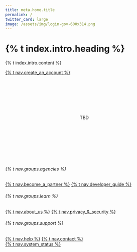 ```yaml
---
title: meta.home.title
permalink: /
twitter_card: large
image: /assets/img/login-gov-600x314.png
---
```


<div id="intro-header" class="bg-navy">
  <div class="container cntnr-wide px2 py3 sm-py4 clearfix">
    <div class="sm-col sm-col-7">
      <h1 class="mt0 mb2 white">{% t index.intro.heading %}</h1>
      <p class="m0 white fs-20p">{% t index.intro.content %}</p>
      <a href="#" class="usa-button create-account-btn-link">{% t nav.create_an_account %}</a>
    </div>
  </div>
</div>

<div class="bg-white" style="padding:9em 0; text-align:center">
  TBD
</div>

<div class="bg-lightest-blue pre-footer-nav">
  <nav>
    <div class="grid">
      <section>
        <h6>{% t nav.groups.agencies %}</h6>
        <a class="h6" href="https://partners.login.gov">{% t nav.become_a_partner %}</a>
        <a class="h6" href="https://developers.login.gov">{% t nav.developer_guide %}</a>
      </section>
      <section>
        <h6>{% t nav.groups.learn %}</h6>
        <a class="h6" href="#">{% t nav.about_us %}</a>
        <a class="h6" href="/policy">{% t nav.privacy_&_security %}</a>
      </section>
      <section>
        <h6>{% t nav.groups.support %}</h6>
        <a class="h6" href="/help">{% t nav.help %}</a>
        <a class="h6" href="/contact">{% t nav.contact %}</a>
      </section>
    </div>
    <div class="system-status">
      <a class="small-text" href="https://logingov.statuspage.io/uptime">{% t nav.system_status %}</a>
    </div>
  </nav>
</div>
